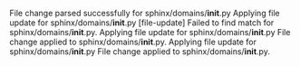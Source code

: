 File change parsed successfully for sphinx/domains/__init__.py
Applying file update for sphinx/domains/__init__.py
[file-update] Failed to find match for sphinx/domains/__init__.py.
Applying file update for sphinx/domains/__init__.py
File change applied to sphinx/domains/__init__.py.
Applying file update for sphinx/domains/__init__.py
File change applied to sphinx/domains/__init__.py.
